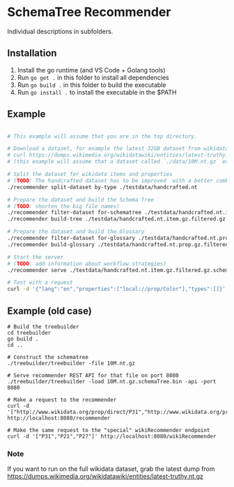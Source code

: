 # SchemaTree Recommender

Individual descriptions in subfolders.

## Installation

1. Install the go runtime (and VS Code + Golang tools)
1. Run `go get .` in this folder to install all dependencies
1. Run `go build .` in this folder to build the executable
1. Run `go install .` to install the executable in the $PATH

## Example 

```bash

# This example will assume that you are in the top directory.

# Download a dataset, for example the latest 32GB dataset from wikidata
# curl https://dumps.wikimedia.org/wikidatawiki/entities/latest-truthy.nt.gz --output latest-truthy.nt.gz
# (this example will assume that a dataset called `./data/10M.nt.gz` exists)

# Split the dataset for wikidata items and properties
# (TODO: The handcrafted dataset has to be improved  with a better combination of entries)
./recommender split-dataset by-type ./testdata/handcrafted.nt

# Prepare the dataset and build the Schema Tree
# (TODO: shorten the big file names)
./recommender filter-dataset for-schematree ./testdata/handcrafted.nt.item.gz 
./recommender build-tree ./testdata/handcrafted.nt.item.gz.filtered.gz

# Prepare the dataset and build the Glossary
./recommender filter-dataset for-glossary ./testdata/handcrafted.nt.prop.gz
./recommender build-glossary ./testdata/handcrafted.nt.prop.gz.filtered.gz

# Start the server 
# (TODO: add information about workflow strategies)
./recommender serve ./testdata/handcrafted.nt.item.gz.filtered.gz.schemaTree.bin ./testdata/handcrafted.nt.prop.gz.filtered.gz.glossary.bin

# Test with a request 
curl -d '{"lang":"en","properties":["local://prop/Color"],"types":[]}' http://localhost:8080/recommender

```

## Example (old case)

```
# Build the treebuilder
cd treebuilder
go build .
cd ..

# Construct the schematree
./treebuilder/treebuilder -file 10M.nt.gz

# Serve recommender REST API for that file on port 8080
./treebuilder/treebuilder -load 10M.nt.gz.schemaTree.bin -api -port 8080

# Make a request to the recommender
curl -d '["http://www.wikidata.org/prop/direct/P31","http://www.wikidata.org/prop/direct/P21","http://www.wikidata.org/prop/direct/P27"]' http://localhost:8080/recommender

# Make the same request to the "special" wikiRecommender endpoint
curl -d '["P31","P21","P27"]' http://localhost:8080/wikiRecommender
```

### Note

If you want to run on the full wikidata dataset, grab the latest dump from https://dumps.wikimedia.org/wikidatawiki/entities/latest-truthy.nt.gz